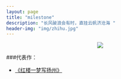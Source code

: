 ```yaml
---
layout: page
title: "milestone"
description: "长风破浪会有时，直挂云帆济沧海 "
header-img: "img/zhihu.jpg"
---
```



<center>
    <p><img src="http://7xlfkx.com1.z0.glb.clouddn.com/white2.jpg" align="center"></p>
</center>


###代表作：


- [《红楼一梦写扬州》](http://tianvk.com/blog/2017/09/10/honglou-yangzhou/)







